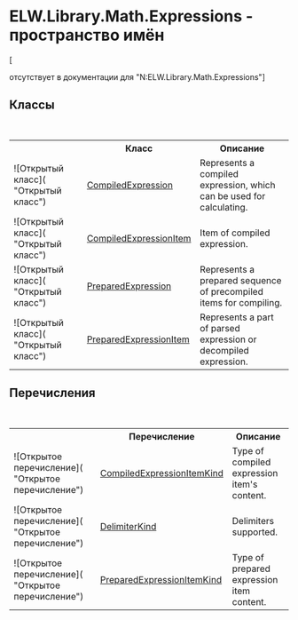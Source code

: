 # ELW.Library.Math.Expressions - пространство имён
 

\[<summary> отсутствует в документации для "N:ELW.Library.Math.Expressions"\]


## Классы
&nbsp;<table><tr><th></th><th>Класс</th><th>Описание</th></tr><tr><td>![Открытый класс]( "Открытый класс")</td><td><a href="T_ELW_Library_Math_Expressions_CompiledExpression">CompiledExpression</a></td><td>
Represents a compiled expression, which can be used for calculating.</td></tr><tr><td>![Открытый класс]( "Открытый класс")</td><td><a href="T_ELW_Library_Math_Expressions_CompiledExpressionItem">CompiledExpressionItem</a></td><td>
Item of compiled expression.</td></tr><tr><td>![Открытый класс]( "Открытый класс")</td><td><a href="T_ELW_Library_Math_Expressions_PreparedExpression">PreparedExpression</a></td><td>
Represents a prepared sequence of precompiled items for compiling.</td></tr><tr><td>![Открытый класс]( "Открытый класс")</td><td><a href="T_ELW_Library_Math_Expressions_PreparedExpressionItem">PreparedExpressionItem</a></td><td>
Represents a part of parsed expression or decompiled expression.</td></tr></table>

## Перечисления
&nbsp;<table><tr><th></th><th>Перечисление</th><th>Описание</th></tr><tr><td>![Открытое перечисление]( "Открытое перечисление")</td><td><a href="T_ELW_Library_Math_Expressions_CompiledExpressionItemKind">CompiledExpressionItemKind</a></td><td>
Type of compiled expression item's content.</td></tr><tr><td>![Открытое перечисление]( "Открытое перечисление")</td><td><a href="T_ELW_Library_Math_Expressions_DelimiterKind">DelimiterKind</a></td><td>
Delimiters supported.</td></tr><tr><td>![Открытое перечисление]( "Открытое перечисление")</td><td><a href="T_ELW_Library_Math_Expressions_PreparedExpressionItemKind">PreparedExpressionItemKind</a></td><td>
Type of prepared expression item content.</td></tr></table>&nbsp;
